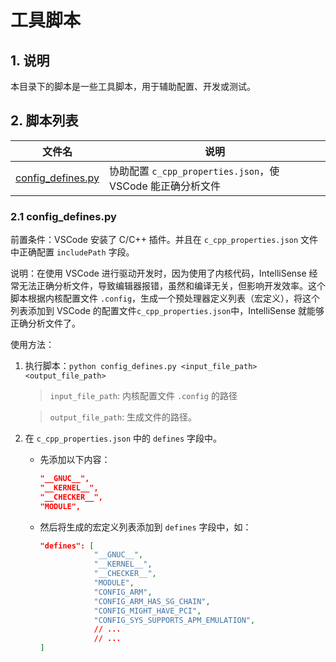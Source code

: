 # 工具脚本

## 1. 说明

本目录下的脚本是一些工具脚本，用于辅助配置、开发或测试。

## 2. 脚本列表

| 文件名                                    | 说明                                                       |
| ----------------------------------------- | ---------------------------------------------------------- |
| [config_defines.py](#21-config_definespy) | 协助配置 `c_cpp_properties.json`，使 VSCode 能正确分析文件 |

### 2.1 config_defines.py

前置条件：VSCode 安装了 C/C++ 插件。并且在 `c_cpp_properties.json` 文件中正确配置 `includePath` 字段。

说明：在使用 VSCode 进行驱动开发时，因为使用了内核代码，IntelliSense 经常无法正确分析文件，导致编辑器报错，虽然和编译无关，但影响开发效率。这个脚本根据内核配置文件 `.config`，生成一个预处理器定义列表（宏定义），将这个列表添加到 VSCode 的配置文件`c_cpp_properties.json`中，IntelliSense 就能够正确分析文件了。

使用方法：

1. 执行脚本：`python config_defines.py <input_file_path> <output_file_path>`

   > `input_file_path`: 内核配置文件 `.config` 的路径

   > `output_file_path`: 生成文件的路径。

2. 在 `c_cpp_properties.json` 中的 `defines` 字段中。

   - 先添加以下内容：

     ```json
     "__GNUC__",
     "__KERNEL__",
     "__CHECKER__",
     "MODULE",
     ```

   - 然后将生成的宏定义列表添加到 `defines` 字段中，如：

     ```json
     "defines": [
                 "__GNUC__",
                 "__KERNEL__",
                 "__CHECKER__",
                 "MODULE",
                 "CONFIG_ARM",
                 "CONFIG_ARM_HAS_SG_CHAIN",
                 "CONFIG_MIGHT_HAVE_PCI",
                 "CONFIG_SYS_SUPPORTS_APM_EMULATION",
                 // ...
                 // ...
     ]
     ```
